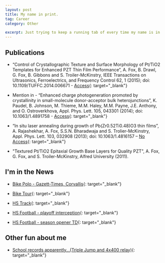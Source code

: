 ```yaml
---
layout: post
title: My name in print.
tag: Career
category: Other

excerpt: Just trying to keep a running tab of every time my name is in print.
---
```


## Publications

* “Control of Crystallographic Texture and Surface Morphology of Pt/TiO2 Templates for Enhanced PZT Thin Film Performance”, A. Fox, B. Drawl, G. Fox, B. Gibbons and S. Troiler-McKinstry, IEEE Transactions on Ultrasonics, Ferroelectrics, and Frequency Control 62, 1 (2015); doi: 10.1109/TUFFC.2014.006671 - [Access](https://ir.library.oregonstate.edu/xmlui/handle/1957/54884){: target="_blank"}

* Mention in - “Enhanced charge photogeneration promoted by crystallinity in small-molecule donor-acceptor bulk heterojunctions”, K. Paudel, B. Johnson, M. Thieme, M.M. Haley, M.M. Payne, J.E. Anthony, and O. Ostroverkhova, Appl. Phys. Lett. 105, 043301 (2014); doi: 10.1063/1.4891758 - [Access](https://ir.library.oregonstate.edu/xmlui/handle/1957/52826){: target="_blank"}

* “In situ laser annealing during growth of Pb(Zr0.52Ti0.48)O3 thin films”, A. Rajashekhar, A. Fox, S.S.N. Bharadwaja and S. Trolier-McKinstry, Appl. Phys. Lett. 103, 032908 (2013); doi: 10.1063/1.4816157 – [No Access](http://scitation.aip.org/content/aip/journal/apl/103/3/10.1063/1.4816157?showFTTab=true&containerItemId=content/aip/journal/apl){: target="_blank"}

* "Textured Pt/TiO2 Epitaxial Growth Base Layers for Quality PZT", A. Fox, G. Fox, and S. Troiler-McKinstry, Alfred University (2011).

## I'm in the News

* [Bike Polo - Gazett-Times, Corvallis](http://www.gazettetimes.com/news/local/polo-on-wheels-rolls-up-points-for-fun/article_8d8d1746-fcbe-11e3-bbf8-001a4bcf887a.html){: target="_blank"}

* [Bike Tour](http://addesk.engleonline.com/AdDesk/Htmlfiles/Readers/article.epc?id=74451){: target="_blank"}

* [HS Track](http://lancasteronline.com/sports/catholic-boys-keep-section-title/article_fa3d0e3b-525f-5fb4-b3f7-b36065236543.html?mode=jqm){: target="_blank"}

* [HS Football - playoff interception](http://lancasteronline.com/sports/catholic-stays-in-stride/article_bec1ddbb-559d-50ff-9e4b-8d1859e0da74.html){: target="_blank"}

* [HS Football - season opener TD](http://lancasteronline.com/sports/catholic-opens-with-win/article_2c378a40-e484-597a-ab90-f0c480352cde.html){: target="_blank"}

## Other fun about me

* [School records apparently...(Triple Jump and 4x400 relay)](http://pa.milesplit.com/teams/3048/records){: target="_blank"}
